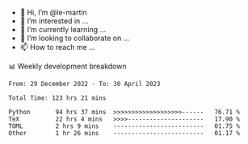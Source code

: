 - 👋 Hi, I’m @le-martin
- 👀 I’m interested in ...
- 🌱 I’m currently learning ...
- 💞️ I’m looking to collaborate on ...
- 📫 How to reach me ...

<!---
Tutorial for using WakaTime stats in GitHub profile: https://github.com/athul/waka-readme
-->

📊 Weekly development breakdown
<!--START_SECTION:waka-->

```text
From: 29 December 2022 - To: 30 April 2023

Total Time: 123 hrs 21 mins

Python       94 hrs 37 mins  >>>>>>>>>>>>>>>>>>>------   76.71 %
TeX          22 hrs 4 mins   >>>>---------------------   17.90 %
TOML         2 hrs 9 mins    -------------------------   01.75 %
Other        1 hr 26 mins    -------------------------   01.17 %
```

<!--END_SECTION:waka-->

<!---
le-martin/le-martin is a ✨ special ✨ repository because its `README.md` (this file) appears on your GitHub profile.
You can click the Preview link to take a look at your changes.
--->
